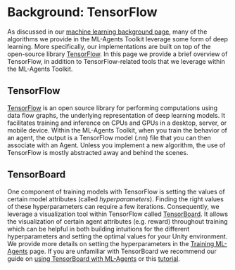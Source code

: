 # Background: TensorFlow

As discussed in our
[machine learning background page](Background-Machine-Learning.md), many of the
algorithms we provide in the ML-Agents Toolkit leverage some form of deep
learning. More specifically, our implementations are built on top of the
open-source library [TensorFlow](https://www.tensorflow.org/). In this page we
provide a brief overview of TensorFlow, in addition to TensorFlow-related tools
that we leverage within the ML-Agents Toolkit.

## TensorFlow

[TensorFlow](https://www.tensorflow.org/) is an open source library for
performing computations using data flow graphs, the underlying representation of
deep learning models. It facilitates training and inference on CPUs and GPUs in
a desktop, server, or mobile device. Within the ML-Agents Toolkit, when you
train the behavior of an agent, the output is a TensorFlow model (.nn) file that
you can then associate with an Agent. Unless you implement a new algorithm, the
use of TensorFlow is mostly abstracted away and behind the scenes.

## TensorBoard

One component of training models with TensorFlow is setting the values of
certain model attributes (called _hyperparameters_). Finding the right values of
these hyperparameters can require a few iterations. Consequently, we leverage a
visualization tool within TensorFlow called
[TensorBoard](https://www.tensorflow.org/programmers_guide/summaries_and_tensorboard).
It allows the visualization of certain agent attributes (e.g. reward) throughout
training which can be helpful in both building intuitions for the different
hyperparameters and setting the optimal values for your Unity environment. We
provide more details on setting the hyperparameters in the
[Training ML-Agents](Training-ML-Agents.md) page. If you are unfamiliar with
TensorBoard we recommend our guide on
[using TensorBoard with ML-Agents](Using-Tensorboard.md) or this
[tutorial](https://github.com/dandelionmane/tf-dev-summit-tensorboard-tutorial).
